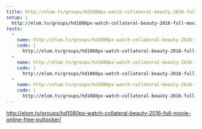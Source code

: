 ```yaml
---
title: http://elom.tv/groups/hd1080px-watch-collateral-beauty-2016-full-movie-online-free-putlocker/ vs http://elom.tv/groups/hd1080px-watch-collateral-beauty-2016-full-movie-online-free-putlocker/ vs http://elom.tv/groups/hd1080px-watch-collateral-beauty-2016-full-movie-online-free-putlocker/
setup: |
  http://elom.tv/groups/hd1080px-watch-collateral-beauty-2016-full-movie-online-free-putlocker/
tests:
  -
    name: http://elom.tv/groups/hd1080px-watch-collateral-beauty-2016-full-movie-online-free-putlocker/
    code: |
      http://elom.tv/groups/hd1080px-watch-collateral-beauty-2016-full-movie-online-free-putlocker/
  -
    name: http://elom.tv/groups/hd1080px-watch-collateral-beauty-2016-full-movie-online-free-putlocker/
    code: |
      http://elom.tv/groups/hd1080px-watch-collateral-beauty-2016-full-movie-online-free-putlocker/
  -
    name: http://elom.tv/groups/hd1080px-watch-collateral-beauty-2016-full-movie-online-free-putlocker/
    code: |
      http://elom.tv/groups/hd1080px-watch-collateral-beauty-2016-full-movie-online-free-putlocker/
---
```

http://elom.tv/groups/hd1080px-watch-collateral-beauty-2016-full-movie-online-free-putlocker/
